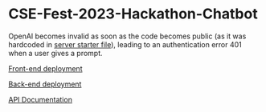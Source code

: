 # CSE-Fest-2023-Hackathon-Chatbot

OpenAI becomes invalid as soon as the code becomes public (as it was hardcoded in [server starter file](./AI-Chatgpt/index.js)), leading to an authentication error 401 when a user gives a prompt.

[Front-end deployment](https://cse-fest-2023-hackathon-chatbot.vercel.app/)

[Back-end deployment](https://hackbottt.onrender.com/)

[API Documentation](https://rapidapi.com/faria12mou/api/buet_hackforce)
